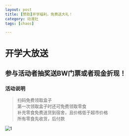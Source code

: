 ```yaml
---
layout: post
title: [赞助]开学福利，免费送大礼！
category: 动漫社
tags: [chaos]

---
```

# 开学大放送

## 参与活动者抽奖送BW门票或者现金折现！

### 活动说明
> 扫码免费领取盒子<br />
  第一次领取盒子时还可免费领取零食<br />
  补充零食免费送货到宿舍，且价格低于超市价格<br />
  所有零食先收货，后付款<br />


![1](https://dev.tencent.com/u/Water_Emissary/p/pbed/git/raw/master/main/zanzhu.jpg)
